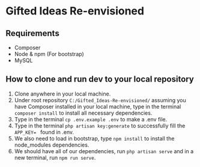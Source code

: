 # Gifted Ideas Re-envisioned

## Requirements
- Composer
- Node & npm (For bootstrap)
- MySQL

## How to clone and run dev to your local repository
1. Clone anywhere in your local machine.
2. Under root repository `C:/Gifted_Ideas-Re-envisioned/` assuming you have Composer installed in your local machine, type in the terminal `composer install` to install all necessary dependencies.
3. Type in the terminal `cp .env.example .env` to make a .env file.
4. Type in the terminal `php artisan key:generate` to successfully fill the `APP_KEY= ` found in .env.
5. We also need to load in bootstrap, type `npm install` to install the node_modules dependencies.
6. We should have all of our dependencies, run `php artisan serve` and in a new terminal, run `npm run serve`.
